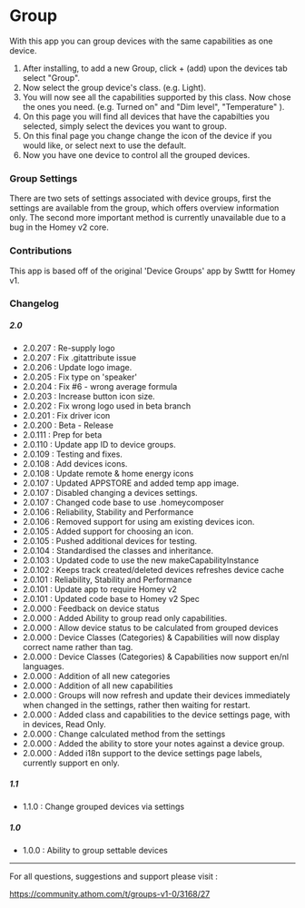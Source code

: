 
# Group

With this app you can group devices with the same capabilities as one device.

1. After installing, to add a new Group, click  + (add) upon the devices tab select "Group".
2. Now select the group device's class. (e.g. Light).
3. You will now see all the capabilities supported by this class. Now chose the ones you need. (e.g. Turned on" and "Dim level", "Temperature" ).
4. On this page you will find all devices that have the capabilties you selected, simply select the devices you want to group.
5. On this final page you change change the icon of the device if you would like, or select next to use the default.
6. Now you have one device to control all the grouped devices.

### Group Settings

There are two sets of settings associated with device groups, first the settings are available from the group, which offers overview information only.
The second more important method is currently unavailable due to a bug in the Homey v2 core.

### Contributions

This app is based off of the original 'Device Groups' app by Swttt for Homey v1.

### Changelog

##### 2.0

- 2.0.207 : Re-supply logo
- 2.0.207 : Fix .gitattribute issue
- 2.0.206 : Update logo image.
- 2.0.205 : Fix type on 'speaker'
- 2.0.204 : Fix #6 - wrong average formula
- 2.0.203 : Increase button icon size.
- 2.0.202 : Fix wrong logo used in beta branch
- 2.0.201 : Fix driver icon
- 2.0.200 : Beta - Release
- 2.0.111 : Prep for beta
- 2.0.110 : Update app ID to device groups.
- 2.0.109 : Testing and fixes.
- 2.0.108 : Add devices icons.
- 2.0.108 : Update remote & home energy icons
- 2.0.107 : Updated APPSTORE and added temp app image.
- 2.0.107 : Disabled changing a devices settings.
- 2.0.107 : Changed code base to use .homeycomposer
- 2.0.106 : Reliability, Stability and Performance
- 2.0.106 : Removed support for using am existing devices icon.
- 2.0.105 : Added support for choosing an icon.
- 2.0.105 : Pushed additional devices for testing.
- 2.0.104 : Standardised the classes and inheritance.
- 2.0.103 : Updated code to use the new makeCapabilityInstance
- 2.0.102 : Keeps track created/deleted devices refreshes device cache
- 2.0.101 : Reliability, Stability and Performance
- 2.0.101 : Update app to require Homey v2
- 2.0.101 : Updated code base to Homey v2 Spec
- 2.0.000 : Feedback on device status
- 2.0.000 : Added Ability to group read only capabilities.
- 2.0.000 : Allow device status to be calculated from grouped devices
- 2.0.000 : Device Classes (Categories) & Capabilities will now display correct name rather than tag.
- 2.0.000 : Device Classes (Categories) & Capabilities now support en/nl languages.
- 2.0.000 : Addition of all new categories
- 2.0.000 : Addition of all new capabilities
- 2.0.000 : Groups will now refresh and update their devices immediately when changed in the settings, rather then waiting for  restart.
- 2.0.000 : Added class and capabilities to the device settings page, with in devices, Read Only.
- 2.0.000 : Change calculated method from the settings
- 2.0.000 : Added the ability to store your notes against a device group.
- 2.0.000 : Added i18n support to the device settings page labels, currently support en only.

##### 1.1

- 1.1.0 : Change grouped devices via settings

##### 1.0

- 1.0.0 : Ability to group settable devices



---

For all questions, suggestions and support please visit :

https://community.athom.com/t/groups-v1-0/3168/27